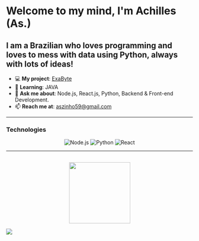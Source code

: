 # Welcome to my mind, I'm Achilles (As.)
I am a Brazilian who loves programming and loves to mess with data using **Python**, always with lots of ideas!
---
- 💻 **My project**: <a href="https://exabook.vercel.app">ExaByte</a>
- 🌱 **Learning**: JAVA
- 💬 **Ask me about**: Node.js, React.js, Python, Backend & Front-end Development.
- 📫 **Reach me at**: [aszinho59@gmail.com](mailto:aszinho59@gmail.com)

---
### Technologies
 <p align="center">
  <img src="https://img.shields.io/badge/Node.js-43853D?style=for-the-badge&logo=node.js&logoColor=white" alt="Node.js" />
  <img src="https://img.shields.io/badge/Python-3776AB?style=for-the-badge&logo=python&logoColor=white" alt="Python" />
  <img src="https://img.shields.io/badge/React-20232A?style=for-the-badge&logo=react&logoColor=61DAFB" alt="React" />

</p>


---
 
 ##
 <p align="center">
  <img height="165" src="https://github-readme-stats.vercel.app/api/top-langs/?username=Aszinnnn&title_color=fff&text_color=fff&bg_color=0,000,141321"> 
</p>
<div> 
  <a href="https://www.instagram.com/aszinn_sec/" target="_blank"><img src="https://img.shields.io/badge/-Instagram-%23E4405F?style=for-the-badge&logo=instagram&logoColor=white" target="_blank"></a>
  
</div>

